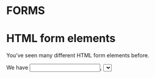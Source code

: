 # FORMS

# HTML form elements

You’ve seen many different HTML form elements before.

  We have <input>, <select>, and <textarea>, for example. These elements manage their own state in the browser, and once you submit a regular <form>, the browser makes a request and generally navigates to a new page. In React, we often want to intercept this process, so we can do something with the values (validation, transforming the data before submitting it, etc.) and if necessary send a request to the server. The way we can do this, is by controlling the form components.

## Controlled vs. Uncontrolled Components

If you don’t do anything, the input/select/textarea elements are uncontrolled. 

They manage their own internal state. To control these components, we move the responsibility of managing the state of these elements to React. To do this, we have to create some state to keep track of the value and provide the value as a prop to the element. We also have to create a change handler function to update the state when the user interacts with the element. 
  
Forms have several events connected with them. The most important ones are the change events triggered by the fields when the user enters or removes some data, and the submit event when the form as a whole is submitted. 

### Here is an example of a simple controlled form where the user can enter some text.

                    export const ControlledInputForm = () => {
                        const [inputValue, setInputValue] = useState('');

                        const handleChange = (event) => {
                            setInputValue(event.target.value);
                        }

                        const handleSubmit = (event) => {
                            event.preventDefault();
                            console.log(event);
                        };
                        return (
                            <form onSubmit={handleSubmit}>
                                <input type="text" value={inputValue} onChange={handleChange}/>
                                <button type="submit" >Submit</button>
                            </form>
                            );
                    };

  The component above returns a form. This form has a single input element (line 15) and a submit button (line 16). The input element accepts a value prop and an onChange handler, which turn this into a controlled input. The form itself has an onSubmit handler, which makes the form as a whole controlled. 

  The value prop on the input has a value from the local state of the component (inputValue), and the handleChange function uses the setter function to update the state. The data from the form can be found in `event.target.value`, the target is the actual DOM element and the value is whatever is present in the input field. The form’s handleSubmit does an `event.preventDefault()`, which prevents the HTML form element’s default behavior (making a request at the specified URL and navigating to a new page). It then logs the event to the browser console, where you can see what data is entered by the user. 
  
  Granted, this looks much more complicated than a straight up HTML form, but it allows us to do some advanced things. We can check the validity of certain values or combinations of values, or we can transform the data and make our own custom request, saving the data to a database in our backend. 

## EXERCISE: Creating a Form
  
After this exercise, you will understand how to create a form in React.  

**Description**

Let’s build a form where the user can enter some data. Instead of having the default browser behavior, we append the data to the page, so we can immediately see it.

Download [this](https://github.com/WincAcademy/fe-react-advanced/tree/main/exercise-forms/starter) folder and install the dependencies before running the dev server with `npm run dev`. Our app will show some famous quotes and allow the user to add to this list. We will be working in App.jsx, so open that file.

## Steps

- At the top, import { useState } from “react”, because we will keep some things in our state.

We have quotes for our collection of quotes, quote for the current quote being entered into our form, and name for the person who said it (which will also be in our form).

- So create 3 pieces of state to create these. If you need a refresher, it looks something like this:

        const [quotes, setQuotes] = useState([]);

where the empty array is the initial value. The other pieces of state can have an empty string as initial value.
  
- Now, we are ready to create our form. Beneath the first <h1>, add a <form>. Inside it, add a textarea and an input. Set the value attribute of the textarea to {quote}.

- Also add an onChange attribute, which you can assign to an inline arrow function which takes the event and calls setQuote with the event.target.value as argument.

- Set the value attribute of the input element to {name}, and add the onChange handler which calls setName.

- Add a button with a type of “submit” and a text of Add Quote. Now we need to write a submit handler, you can call this onSubmit, but we like to name it addQuote, because that is exactly what it should be doing. We write this outside of the JSX.

It is again a function that receives an event. In this case we first need to call event.preventDefault(), because the default behavior of a <form> is to send a request to the server and reload the page. After preventing this default behavior, call setQuotes and add an object at the beginning of the quotes array containing quote and name.

You don’t need to grab these from the event, because we have kept our local state in sync with the change handlers we wrote in the previous step.

- After adding the quote to the list, also reset the quote and name states so the form is emptied out.
  
- You can now test part of the functionality. Open the webpage, and then view the React DevTools. Click on the App component, and see if you can find the quotes state. Enter a new quote in the form and add a name, see if it indeed appears in the state you see in the DevTools.

- Now we just need to show our quotes on the page. We have provided a snarky quote in the starter files. If you want, you can move this to the initial state of the quote, otherwise just remove it while keeping the JSX tags where the quote is displayed.

- Map over the quotes state and for each quote create a div with className “quote”. Put the quote.quote and the quote.name in the right place.

- Test this out while having the dev console open. You should now see the quotes appear on the page.

You may be reminded to put a key prop on each list item. You can use quote.quote for that. 
  
[SOLUTION](https://github.com/WincAcademy/fe-react-advanced/tree/main/exercise-forms/solution)
  
## Grow

Nothing beats experience. Try building some other forms that use different form elements, like checkboxes, or radio buttons, or select dropdowns. Alternatively, you may want to check out some of the mentioned libraries in the next section and see if you can rewrite the form we built in this exercise using one of those.

## Resources

[Documantation](https://reactjs.org/docs/forms.html#gatsby-focus-wrapper)
  
## Form Libraries
  
As you have experienced, creating forms with React can be quite cumbersome.

For a simple form, this is not such a big problem, but if your site has a lot of different forms, this can result in lots of boilerplate code you have to write. Boilerplate code is code that has a similar structure for each small part of the problem you are trying to solve, with lots of repetition. To alleviate these kinds of situations, there are several libraries that can help you build forms. They all provide an abstraction that reduces the amount of code you have to write yourself. 
  
Some of the most popular form libraries are **Formik**, **React Hook Form**, and **RJSF**. Each of these has slightly different strengths and weaknesses.

## Formik
  
Formik takes care of a lot of things behind the scenes: it hooks up change handlers automatically and provides easy ways to do all kinds of validation of the data. It also helps with conditional fields or options.
  
## React Hook Form
  
React Hook Form is more lightweight than Formik, and leverages native HTML elements to a high extent. It is quickly becoming the most popular form library. 
  
## RJSF
  
RJSF (React-jsonschema-form) is a library that can build forms based on some JSON, this allows you to dynamically create forms based on a schema generated on the server, for example. Have a look at their respective websites / github repos to get a feel for how they work.
  
## RESOURCES 
  
[Formik](https://formik.org/)

[React Hook Form](https://www.react-hook-form.com/)
  
[RJSF](https://react-jsonschema-form.readthedocs.io/en/)
  
  
